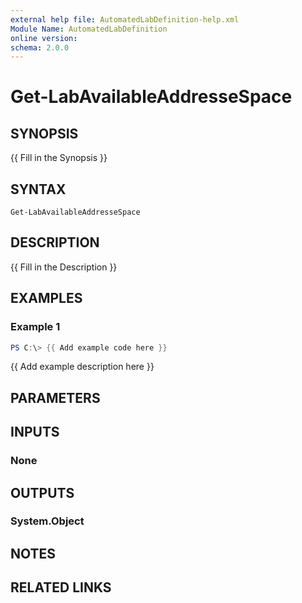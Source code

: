 ```yaml
---
external help file: AutomatedLabDefinition-help.xml
Module Name: AutomatedLabDefinition
online version:
schema: 2.0.0
---
```


# Get-LabAvailableAddresseSpace

## SYNOPSIS
{{ Fill in the Synopsis }}

## SYNTAX

```
Get-LabAvailableAddresseSpace
```

## DESCRIPTION
{{ Fill in the Description }}

## EXAMPLES

### Example 1
```powershell
PS C:\> {{ Add example code here }}
```

{{ Add example description here }}

## PARAMETERS

## INPUTS

### None

## OUTPUTS

### System.Object
## NOTES

## RELATED LINKS
